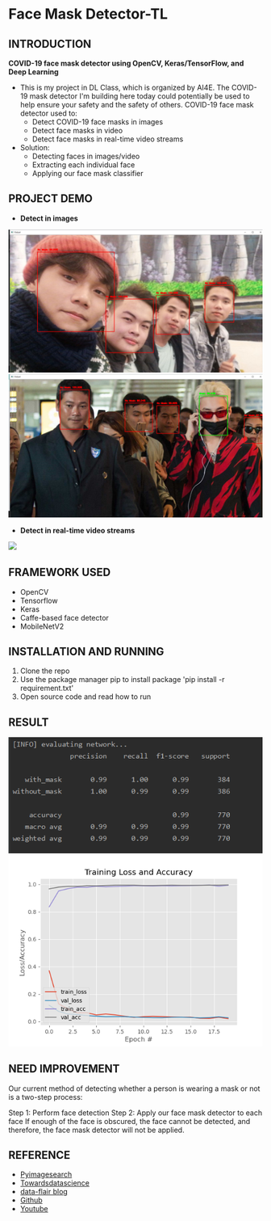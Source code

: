 # Face Mask Detector-TL

## INTRODUCTION ##
**COVID-19 face mask detector using OpenCV, Keras/TensorFlow, and Deep Learning**
- This is my project in DL Class, which is organized by AI4E. The COVID-19 mask detector I'm building here today could potentially be used to help ensure your safety and the safety of others. COVID-19 face mask detector used to:
  - Detect COVID-19 face masks in images
  - Detect face masks in video
  - Detect face masks in real-time video streams
- Solution:
  - Detecting faces in images/video
  - Extracting each individual face
  - Applying our face mask classifier

## PROJECT DEMO ##
- **Detect in images**
<img src="Readme_images/demo_image.png">
<img src="Readme_images/demo_image2.png">

- **Detect in real-time video streams**
<img src="Readme_images/demo_webcam.gif">

## FRAMEWORK USED ##
- OpenCV
- Tensorflow
- Keras
- Caffe-based face detector
- MobileNetV2

## INSTALLATION AND RUNNING ##
1. Clone the repo
2. Use the package manager pip to install package
'pip install -r requirement.txt'
3. Open source code and read how to run

## RESULT ##
<img src="Readme_images/Evaluating Network.png">

<img src="Readme_images/plot.png">

## NEED IMPROVEMENT ##
Our current method of detecting whether a person is wearing a mask or not is a two-step process:

Step 1: Perform face detection
Step 2: Apply our face mask detector to each face
If enough of the face is obscured, the face cannot be detected, and therefore, the face mask detector will not be applied.

## REFERENCE ##
- [Pyimagesearch](https://www.pyimagesearch.com/2020/05/04/covid-19-face-mask-detector-with-opencv-keras-tensorflow-and-deep-learning/)
- [Towardsdatascience](https://towardsdatascience.com/covid-19-face-mask-detection-using-tensorflow-and-opencv-702dd833515b)
- [data-flair blog](https://data-flair.training/blogs/face-mask-detection-with-python/)
- [Github](https://github.com/chandrikadeb7/Face-Mask-Detection)
- [Youtube](https://www.youtube.com/watch?v=Ax6P93r32KU)
